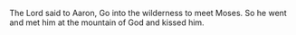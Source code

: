 The Lord said to Aaron, Go into the wilderness to meet Moses. So he went and met him at the mountain of God and kissed him.
